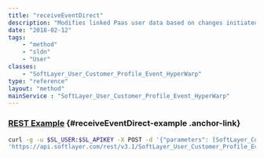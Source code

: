 ```yaml
---
title: "receiveEventDirect"
description: "Modifies linked Paas user data based on changes initiated by Bluemix."
date: "2018-02-12"
tags:
    - "method"
    - "sldn"
    - "User"
classes:
    - "SoftLayer_User_Customer_Profile_Event_HyperWarp"
type: "reference"
layout: "method"
mainService : "SoftLayer_User_Customer_Profile_Event_HyperWarp"
---
```


### [REST Example](#receiveEventDirect-example) <a href="/article/rest/"><i class="fas fa-question"></i></a> {#receiveEventDirect-example .anchor-link} 
```bash
curl -g -u $SL_USER:$SL_APIKEY -X POST -d '{"parameters": [SoftLayer_Container_User_Customer_Profile_Event_HyperWarp_ProfileChange]}' \
'https://api.softlayer.com/rest/v3.1/SoftLayer_User_Customer_Profile_Event_HyperWarp/receiveEventDirect'
```
